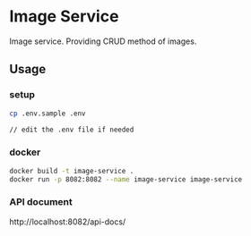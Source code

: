 # Image Service
Image service. Providing CRUD method of images.

## Usage

### setup
```sh
cp .env.sample .env

// edit the .env file if needed
```

### docker
```sh
docker build -t image-service .
docker run -p 8082:8082 --name image-service image-service
```

### API document
http://localhost:8082/api-docs/
